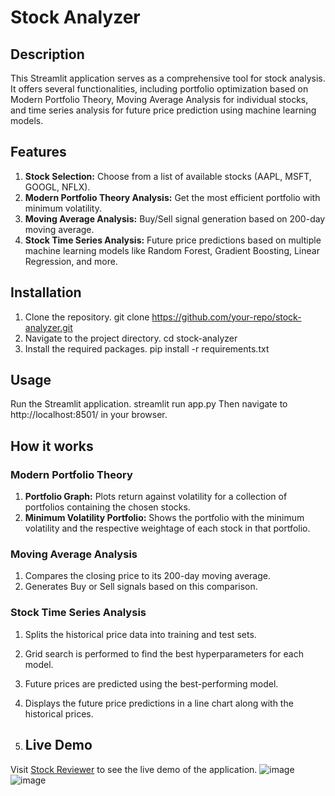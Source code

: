 # Stock Analyzer

## Description

This Streamlit application serves as a comprehensive tool for stock analysis. It offers several functionalities, including portfolio optimization based on Modern Portfolio Theory, Moving Average Analysis for individual stocks, and time series analysis for future price prediction using machine learning models.

## Features

1. **Stock Selection:** Choose from a list of available stocks (AAPL, MSFT, GOOGL, NFLX).
2. **Modern Portfolio Theory Analysis:** Get the most efficient portfolio with minimum volatility.
3. **Moving Average Analysis:** Buy/Sell signal generation based on 200-day moving average.
4. **Stock Time Series Analysis:** Future price predictions based on multiple machine learning models like Random Forest, Gradient Boosting, Linear Regression, and more.

## Installation

1. Clone the repository.
    git clone https://github.com/your-repo/stock-analyzer.git
2. Navigate to the project directory.
    cd stock-analyzer
3. Install the required packages.
    pip install -r requirements.txt

## Usage

Run the Streamlit application.
streamlit run app.py
Then navigate to http://localhost:8501/ in your browser.

## How it works

### Modern Portfolio Theory

1. **Portfolio Graph:** Plots return against volatility for a collection of portfolios containing the chosen stocks.
2. **Minimum Volatility Portfolio:** Shows the portfolio with the minimum volatility and the respective weightage of each stock in that portfolio.

### Moving Average Analysis

1. Compares the closing price to its 200-day moving average.
2. Generates Buy or Sell signals based on this comparison.

### Stock Time Series Analysis

1. Splits the historical price data into training and test sets.
2. Grid search is performed to find the best hyperparameters for each model.
3. Future prices are predicted using the best-performing model.
4. Displays the future price predictions in a line chart along with the historical prices.

5. ## Live Demo

Visit [Stock Reviewer](https://stockreviewer.streamlit.app/) to see the live demo of the application.
![image](https://github.com/nathandsouza10/stock-analyzer/assets/85251596/671cde86-0e84-457f-8eb4-04f4c7ae4222)
![image](https://github.com/nathandsouza10/stock-analyzer/assets/85251596/f7ea1bd3-2f8f-4f66-9e8d-e4db6c5f5395)
